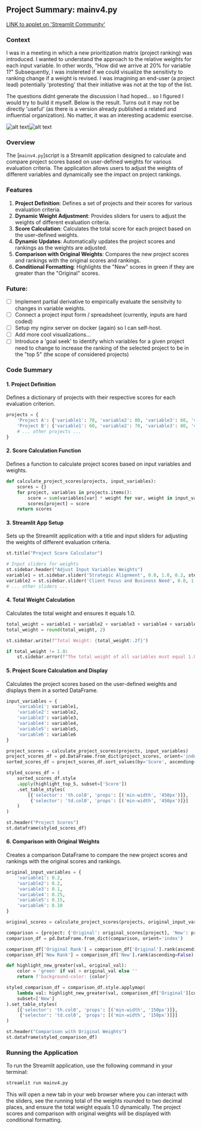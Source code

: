 ## Project Summary: mainv4.py

[LINK to applet on 'Streamlit Community'](https://projectprioritizationmatrix-testing.streamlit.app/)

### Context
I was in a meeting in which a new prioritization matrix (project ranking) was introduced. I wanted to understand the approach to the relative weights for each input variable. In other words, "How did we arrive at 20% for variable 1?" Subsequently, I was instereted if we could visualize the sensitivty to ranking change if a weight is revised. I was imagining an end-user (a project lead) potentially 'protesting' that their initiative was not at the top of the list. 

The questions didnt generate the discussion I had hoped... so I figured I would try to build it myself. Below is the result. Turns out it may not be directly 'useful' (as there is a version already published a related and influential organization). No matter, it was an interesting academic exercise. 

![alt text](image.png)![alt text](image-1.png)

### Overview
The [`mainv4.py`]script is a Streamlit application designed to calculate and compare project scores based on user-defined weights for various evaluation criteria. The application allows users to adjust the weights of different variables and dynamically see the impact on project rankings.

### Features

1. **Project Definition**: Defines a set of projects and their scores for various evaluation criteria.
2. **Dynamic Weight Adjustment**: Provides sliders for users to adjust the weights of different evaluation criteria.
3. **Score Calculation**: Calculates the total score for each project based on the user-defined weights.
4. **Dynamic Updates**: Automatically updates the project scores and rankings as the weights are adjusted.
5. **Comparison with Original Weights**: Compares the new project scores and rankings with the original scores and rankings.
6. **Conditional Formatting**: Highlights the "New" scores in green if they are greater than the "Original" scores.

### Future:

- [ ] Implement partial derivative to empirically evaluate the sensitvity to changes in variable weights.
- [ ] Connect a project input form / spreadsheet (currently, inputs are hard coded)
- [ ] Setup my nginx server on docker (again) so I can self-host.
- [ ] Add more cool visualizations... 
- [ ] Introduce a 'goal seek' to identify which variables for a given project need to change to increase the ranking of the selected project to be in the "top 5" (the scope of considered projects)

### Code Summary

#### 1. Project Definition

Defines a dictionary of projects with their respective scores for each evaluation criterion.

```python
projects = {
    'Project A': {'variable1': 70, 'variable2': 80, 'variable3': 60, 'variable4': 90, 'variable5': 50, 'variable6': 40},
    'Project B': {'variable1': 60, 'variable2': 70, 'variable3': 80, 'variable4': 60, 'variable5': 70, 'variable6': 50},
    # ... other projects ...
}
```

#### 2. Score Calculation Function

Defines a function to calculate project scores based on input variables and weights.

```python
def calculate_project_scores(projects, input_variables):
    scores = {}
    for project, variables in projects.items():
        score = sum(variables[var] * weight for var, weight in input_variables.items())
        scores[project] = score
    return scores
```

#### 3. Streamlit App Setup

Sets up the Streamlit application with a title and input sliders for adjusting the weights of different evaluation criteria.

```python
st.title("Project Score Calculator")

# Input sliders for weights
st.sidebar.header("Adjust Input Variables Weights")
variable1 = st.sidebar.slider('Strategic Alignment', 0.0, 1.0, 0.2, step=0.05)
variable2 = st.sidebar.slider('Client Focus and Business Need', 0.0, 1.0, 0.2, step=0.05)
# ... other sliders ...
```

#### 4. Total Weight Calculation

Calculates the total weight and ensures it equals 1.0.

```python
total_weight = variable1 + variable2 + variable3 + variable4 + variable5 + variable6
total_weight = round(total_weight, 2)

st.sidebar.write(f"Total Weight: {total_weight:.2f}")

if total_weight != 1.0:
    st.sidebar.error(f"The total weight of all variables must equal 1.0. It is currently {total_weight:.2f}. Please adjust the weights.")
```

#### 5. Project Score Calculation and Display

Calculates the project scores based on the user-defined weights and displays them in a sorted DataFrame.

```python
input_variables = {
    'variable1': variable1,
    'variable2': variable2,
    'variable3': variable3,
    'variable4': variable4,
    'variable5': variable5,
    'variable6': variable6
}

project_scores = calculate_project_scores(projects, input_variables)
project_scores_df = pd.DataFrame.from_dict(project_scores, orient='index', columns=['Score'])
sorted_scores_df = project_scores_df.sort_values(by='Score', ascending=False)

styled_scores_df = (
    sorted_scores_df.style
    .apply(highlight_top_5, subset=['Score'])
    .set_table_styles(
        [{'selector': 'th.col0', 'props': [('min-width', '450px')]},
         {'selector': 'td.col0', 'props': [('min-width', '450px')]}]
    )
)

st.header("Project Scores")
st.dataframe(styled_scores_df)
```

#### 6. Comparison with Original Weights

Creates a comparison DataFrame to compare the new project scores and rankings with the original scores and rankings.

```python
original_input_variables = {
    'variable1': 0.2,
    'variable2': 0.2,
    'variable3': 0.1,
    'variable4': 0.25,
    'variable5': 0.15,
    'variable6': 0.10
}

original_scores = calculate_project_scores(projects, original_input_variables)

comparison = {project: {'Original': original_scores[project], 'New': project_scores[project]} for project in projects}
comparison_df = pd.DataFrame.from_dict(comparison, orient='index')

comparison_df['Original Rank'] = comparison_df['Original'].rank(ascending=False).astype(int)
comparison_df['New Rank'] = comparison_df['New'].rank(ascending=False).astype(int)

def highlight_new_greater(val, original_val):
    color = 'green' if val > original_val else ''
    return f'background-color: {color}'

styled_comparison_df = comparison_df.style.applymap(
    lambda val: highlight_new_greater(val, comparison_df['Original'][comparison_df.index.get_loc(val.name)]),
    subset=['New']
).set_table_styles(
    [{'selector': 'th.col0', 'props': [('min-width', '150px')]},
     {'selector': 'td.col0', 'props': [('min-width', '150px')]}]
)

st.header("Comparison with Original Weights")
st.dataframe(styled_comparison_df)
```

### Running the Application

To run the Streamlit application, use the following command in your terminal:

```sh
streamlit run mainv4.py
```

This will open a new tab in your web browser where you can interact with the sliders, see the running total of the weights rounded to two decimal places, and ensure the total weight equals 1.0 dynamically. The project scores and comparison with original weights will be displayed with conditional formatting.

